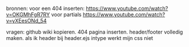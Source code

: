 bronnen:
voor een 404 inserten:
https://www.youtube.com/watch?v=OKGMhFgR7RY
voor partials
https://www.youtube.com/watch?v=yXEesONd_54

vragen:
github wiki kopieren.
404 pagina inserten.
header/footer volledig maken.
als ik header bij header.ejs intype werkt mijn css niet

